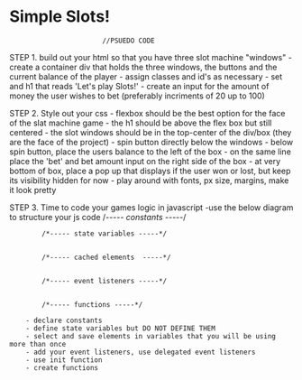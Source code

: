 # Simple Slots!


                           //PSUEDO CODE

STEP 1. build out your html so that you have three slot machine "windows" 
        - create a container div that holds the three windows, the buttons and the current balance of the player
        - assign classes and id's as necessary
        - set and h1 that reads 'Let's play Slots!'
        - create an input for the amount of money the user wishes to bet
        (preferably incriments of 20 up to 100)


STEP 2. Style out your css
       - flexbox should be the best option for the face of the slat machine game
       - the h1 should be above the flex box but still centered
       - the slot windows should be in the top-center of the div/box (they are the face of the project)
       - spin button directly below the windows
       - below spin button, place the users balance to the left of the box
       - on the same line place the 'bet' and bet amount input on the right side of the box
       - at very bottom of box, place a pop up that displays if the user won or lost, but keep its visibility hidden for now
       - play around with fonts, px size, margins, make it look pretty


STEP 3. Time to code your games logic in javascript
       -use the below diagram to structure your js code
         /*----- constants -----*/


            /*----- state variables -----*/


            /*----- cached elements  -----*/


            /*----- event listeners -----*/


            /*----- functions -----*/
        
        - declare constants
        - define state variables but DO NOT DEFINE THEM
        - select and save elements in variables that you will be using more than once
        - add your event listeners, use delegated event listeners
        - use init function
        - create functions 
    


